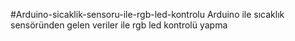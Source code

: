 #Arduino-sicaklik-sensoru-ile-rgb-led-kontrolu
Arduino ile sıcaklık sensöründen gelen veriler ile rgb led kontrolü yapma 

